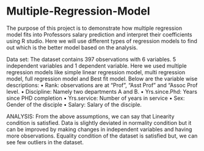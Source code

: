 # Multiple-Regression-Model
The purpose of this project is to demonstrate how multiple regression model fits into Professors salary prediction and interpret their coefficients using R studio. Here we will use different types of regression models to find out which is the better model based on the analysis.

Data set: The dataset contains
397 observations with 6 variables.
5 independent variables and 1 dependent variable.
Here we used multiple regression models like simple linear regression model, multi regression model, full regression model and Best fit model.
Below are the variable wise descriptions:
•	Rank: observations are at “Prof”, “Asst Prof” and “Assoc Prof level.
•	Discipline: Namely two departments A and B.
•	Yrs.since.Phd: Years since PHD completion
•	Yrs.service: Number of years in service
•	Sex: Gender of the disciple
•	Salary: Salary of the disciple.

ANALYSIS:
From the above assumptions, we can say that Linearity condition is satisfied. Data is slightly deviated in normality condition but it can be improved by making changes in independent variables and having more observations. Equality condition of the dataset is satisfied but, we can see few outliers in the dataset.
